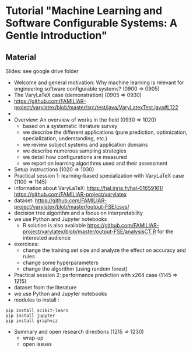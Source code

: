 # Tutorial "Machine Learning and Software Configurable Systems: A Gentle Introduction" 

## Material 

Slides: see google drive folder 

 * Welcome and general motivation: Why machine learning is relevant for engineering software configurable systems? (0900 => 0905)
 * The VaryLaTeX case (demonstration) (0905 => 0930)
  * https://github.com/FAMILIAR-project/varylatex/blob/master/src/test/java/VaryLatexTest.java#L122
  * 
 * Overview: An overview of works in the field (0930 => 1020)
   * based on a systematic literature survey
   * we describe the different applications (pure prediction, optimization, specialization, understanding, etc.)
   * we review subject systems and application domains 
   * we describe numerous sampling strategies 
   * we detail how configurations are measured 
   * we report on learning algorithms used and their assessment 
 * Setup instructions (1020 => 1030)
 * Practical session 1: learning-based specialization with VaryLaTeX case (1100 => 1145)
  * information about VaryLaTeX: https://hal.inria.fr/hal-01659161/ https://github.com/FAMILIAR-project/varylatex
  * dataset: https://github.com/FAMILIAR-project/varylatex/blob/master/output-FSE/csvs/
  * decision tree algorithm and a focus on interpretability 
  * we use Python and Jupyter notebooks 
    * R solution is also available https://github.com/FAMILIAR-project/varylatex/blob/master/output-FSE/analysisCT.R for the interested 
    audience 
  * exercices:
    * change the training set size and analyze the effect on accuracy and rules
    * change some hyperparameters
    * change the algorithm (using random forest)
 * Practical session 2: performance prediction with x264 case (1145 => 1215)
  * dataset from the literature  
  * we use Python and Jupyter notebooks 
  * modules to install : 
  ```
  pip install scikit-learn
  pip install jupyter
  pip install graphviz
  ```
 * Summary and open research directions (1215 => 1230)
   * wrap-up 
   * open issues 


